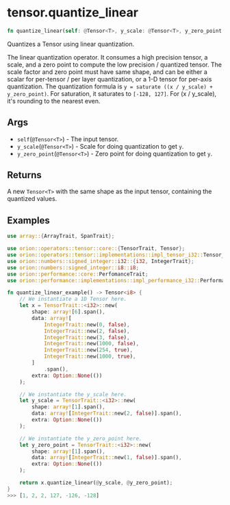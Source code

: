 # tensor.quantize_linear

```rust
fn quantize_linear(self: @Tensor<T>, y_scale: @Tensor<T>, y_zero_point: @Tensor<T>) -> Tensor::<Q>;
```

Quantizes a Tensor using linear quantization.

The linear quantization operator. It consumes a high precision tensor, a scale, and a zero point 
to compute the low precision / quantized tensor. The scale factor and zero point must have same shape, 
and can be either a scalar for per-tensor / per layer quantization, or a 1-D tensor for per-axis quantization.
The quantization formula is `y = saturate ((x / y_scale) + y_zero_point)`. For saturation, it saturates to `[-128, 127]`. 
For (x / y_scale), it's rounding to the nearest even.

## Args

* `self`(`@Tensor<T>`) - The input tensor.
* `y_scale`(`@Tensor<T>`) - Scale for doing quantization to get `y`.
* `y_zero_point`(`@Tensor<T>`) - Zero point for doing quantization to get `y`.

## Returns

A new `Tensor<T>` with the same shape as the input tensor, containing the quantized values.

## Examples

```rust
use array::{ArrayTrait, SpanTrait};

use orion::operators::tensor::core::{TensorTrait, Tensor};
use orion::operators::tensor::implementations::impl_tensor_i32::Tensor_i32;
use orion::numbers::signed_integer::i32::{i32, IntegerTrait};
use orion::numbers::signed_integer::i8::i8;
use orion::performance::core::PerfomanceTrait;
use orion::performance::implementations::impl_performance_i32::Performance_i32_i8;

fn quantize_linear_example() -> Tensor<i8> {
    // We instantiate a 1D Tensor here.
    let x = TensorTrait::<i32>::new(
        shape: array![6].span(),
        data: array![
            IntegerTrait::new(0, false),
            IntegerTrait::new(2, false),
            IntegerTrait::new(3, false),
            IntegerTrait::new(1000, false),
            IntegerTrait::new(254, true),
            IntegerTrait::new(1000, true),
        ]
            .span(),
        extra: Option::None(())
    );

    // We instantiate the y_scale here.
    let y_scale = TensorTrait::<i32>::new(
        shape: array![1].span(),
        data: array![IntegerTrait::new(2, false)].span(),
        extra: Option::None(())
    );

    // We instantiate the y_zero_point here.
    let y_zero_point = TensorTrait::<i32>::new(
        shape: array![1].span(),
        data: array![IntegerTrait::new(1, false)].span(),
        extra: Option::None(())
    );

    return x.quantize_linear(@y_scale, @y_zero_point);
}
>>> [1, 2, 2, 127, -126, -128]
```
